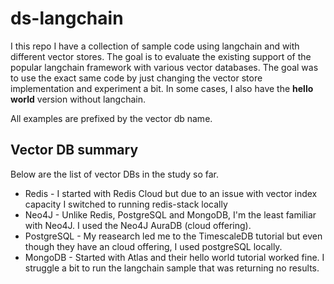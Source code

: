 # ds-langchain
I this repo I have a collection of sample code using langchain and with different vector stores. The goal is to evaluate the existing support of the popular langchain framework with various vector databases. The goal was to use the exact same code by just changing the vector store implementation and experiment a bit. In some cases, I also have the **hello world** version without langchain. 

All examples are prefixed by the vector db name.

## Vector DB summary
Below are the list of vector DBs in the study so far.
* Redis - I started with Redis Cloud but due to an issue with vector index capacity I switched to running redis-stack locally
* Neo4J - Unlike Redis, PostgreSQL and MongoDB, I'm the least familiar with Neo4J. I used the Neo4J AuraDB (cloud offering).
* PostgreSQL - My reasearch led me to the TimescaleDB tutorial but even though they have an cloud offering, I used postgreSQL locally.
* MongoDB - Started with Atlas and their hello world tutorial worked fine. I struggle a bit to run the langchain sample that was returning no results. 

